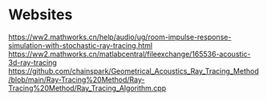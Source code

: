 # Websites
https://ww2.mathworks.cn/help/audio/ug/room-impulse-response-simulation-with-stochastic-ray-tracing.html
https://ww2.mathworks.cn/matlabcentral/fileexchange/165536-acoustic-3d-ray-tracing
https://github.com/chainspark/Geometrical_Acoustics_Ray_Tracing_Method/blob/main/Ray-Tracing%20Method/Ray-Tracing%20Method/Ray_Tracing_Algorithm.cpp
